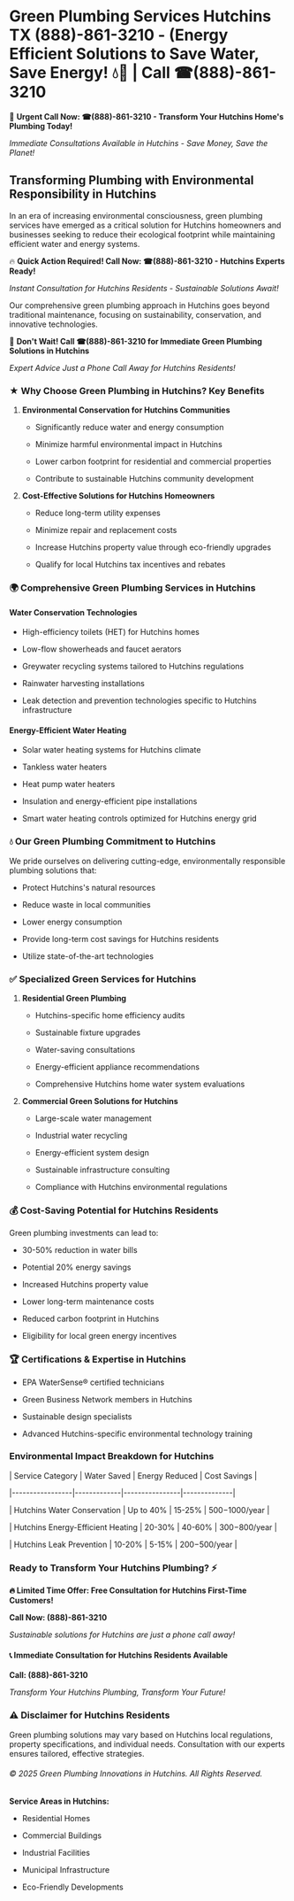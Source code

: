# Green Plumbing Services Hutchins TX (888)-861-3210 - (Energy Efficient Solutions to Save Water, Save Energy! 💧🌿 | Call ☎(888)-861-3210

🚨 **Urgent Call Now: ☎(888)-861-3210 - Transform Your Hutchins Home's Plumbing Today!**
*Immediate Consultations Available in Hutchins - Save Money, Save the Planet!*

## Transforming Plumbing with Environmental Responsibility in Hutchins

In an era of increasing environmental consciousness, green plumbing services have emerged as a critical solution for Hutchins homeowners and businesses seeking to reduce their ecological footprint while maintaining efficient water and energy systems. 

🔥 **Quick Action Required! Call Now: ☎(888)-861-3210 - Hutchins Experts Ready!**
*Instant Consultation for Hutchins Residents - Sustainable Solutions Await!*

Our comprehensive green plumbing approach in Hutchins goes beyond traditional maintenance, focusing on sustainability, conservation, and innovative technologies.

🚨 **Don't Wait! Call ☎(888)-861-3210 for Immediate Green Plumbing Solutions in Hutchins**
*Expert Advice Just a Phone Call Away for Hutchins Residents!*

### ★ Why Choose Green Plumbing in Hutchins? Key Benefits

1. **Environmental Conservation for Hutchins Communities** 
   - Significantly reduce water and energy consumption
   - Minimize harmful environmental impact in Hutchins
   - Lower carbon footprint for residential and commercial properties
   - Contribute to sustainable Hutchins community development

2. **Cost-Effective Solutions for Hutchins Homeowners** 
   - Reduce long-term utility expenses
   - Minimize repair and replacement costs
   - Increase Hutchins property value through eco-friendly upgrades
   - Qualify for local Hutchins tax incentives and rebates

### 🌍 Comprehensive Green Plumbing Services in Hutchins

#### Water Conservation Technologies
- High-efficiency toilets (HET) for Hutchins homes
- Low-flow showerheads and faucet aerators
- Greywater recycling systems tailored to Hutchins regulations
- Rainwater harvesting installations
- Leak detection and prevention technologies specific to Hutchins infrastructure

#### Energy-Efficient Water Heating
- Solar water heating systems for Hutchins climate
- Tankless water heaters
- Heat pump water heaters
- Insulation and energy-efficient pipe installations
- Smart water heating controls optimized for Hutchins energy grid

### 💧 Our Green Plumbing Commitment to Hutchins

We pride ourselves on delivering cutting-edge, environmentally responsible plumbing solutions that:
- Protect Hutchins's natural resources
- Reduce waste in local communities
- Lower energy consumption
- Provide long-term cost savings for Hutchins residents
- Utilize state-of-the-art technologies

### ✅ Specialized Green Services for Hutchins

1. **Residential Green Plumbing**
   - Hutchins-specific home efficiency audits
   - Sustainable fixture upgrades
   - Water-saving consultations
   - Energy-efficient appliance recommendations
   - Comprehensive Hutchins home water system evaluations

2. **Commercial Green Solutions for Hutchins**
   - Large-scale water management
   - Industrial water recycling
   - Energy-efficient system design
   - Sustainable infrastructure consulting
   - Compliance with Hutchins environmental regulations

### 💰 Cost-Saving Potential for Hutchins Residents

Green plumbing investments can lead to:
- 30-50% reduction in water bills
- Potential 20% energy savings
- Increased Hutchins property value
- Lower long-term maintenance costs
- Reduced carbon footprint in Hutchins
- Eligibility for local green energy incentives

### 🏆 Certifications & Expertise in Hutchins

- EPA WaterSense® certified technicians
- Green Business Network members in Hutchins
- Sustainable design specialists
- Advanced Hutchins-specific environmental technology training

### Environmental Impact Breakdown for Hutchins

| Service Category | Water Saved | Energy Reduced | Cost Savings |
|-----------------|-------------|----------------|--------------|
| Hutchins Water Conservation | Up to 40% | 15-25% | $500-$1000/year |
| Hutchins Energy-Efficient Heating | 20-30% | 40-60% | $300-$800/year |
| Hutchins Leak Prevention | 10-20% | 5-15% | $200-$500/year |

### Ready to Transform Your Hutchins Plumbing? ⚡

**🔥 Limited Time Offer: Free Consultation for Hutchins First-Time Customers!**

**Call Now: (888)-861-3210**
*Sustainable solutions for Hutchins are just a phone call away!*

#### 📞 Immediate Consultation for Hutchins Residents Available

**Call: (888)-861-3210**
*Transform Your Hutchins Plumbing, Transform Your Future!*

### ⚠️ Disclaimer for Hutchins Residents

Green plumbing solutions may vary based on Hutchins local regulations, property specifications, and individual needs. Consultation with our experts ensures tailored, effective strategies.

###### © 2025 Green Plumbing Innovations in Hutchins. All Rights Reserved.

**Service Areas in Hutchins:** 
- Residential Homes
- Commercial Buildings
- Industrial Facilities
- Municipal Infrastructure
- Eco-Friendly Developments